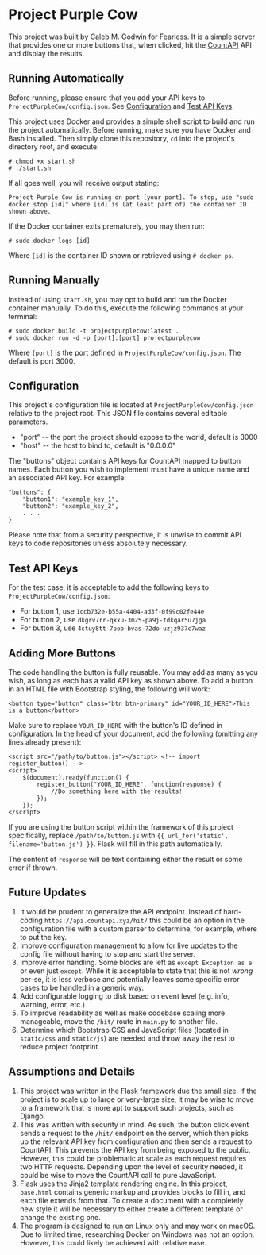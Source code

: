 # Project Purple Cow

This project was built by Caleb M. Godwin for Fearless. It is a simple server that provides one or more buttons that, when clicked, hit the [CountAPI](https://countapi.xyz/) API and display the results.

## Running Automatically

Before running, please ensure that you add your API keys to `ProjectPurpleCow/config.json`. See [Configuration](#configuration) and [Test API Keys](#test_api_keys).

This project uses Docker and provides a simple shell script to build and run the project automatically. Before running, make sure you have Docker and Bash installed. Then simply clone this repository, `cd` into the project's directory root, and execute:

	# chmod +x start.sh
	# ./start.sh
If all goes well, you will receive output stating:

	Project Purple Cow is running on port [your port]. To stop, use "sudo docker stop [id]" where [id] is (at least part of) the container ID shown above.

If the Docker container exits prematurely, you may then run:

	# sudo docker logs [id]

Where `[id]` is the container ID shown or retrieved using `# docker ps`.

## Running Manually

Instead of using `start.sh`, you may opt to build and run the Docker container manually. To do this, execute the following commands at your terminal:

	# sudo docker build -t projectpurplecow:latest .
	# sudo docker run -d -p [port]:[port] projectpurplecow

Where `[port]` is the port defined in `ProjectPurpleCow/config.json`. The default is port 3000.

## Configuration

This project's configuration file is located at `ProjectPurpleCow/config.json` relative to the project root. This JSON file contains several editable parameters.
* "port" -- the port the project should expose to the world, default is 3000
* "host" -- the host to bind to, default is "0.0.0.0"

The "buttons" object contains API keys for CountAPI mapped to button names. Each button you wish to implement must have a unique name and an associated API key. For example:

	"buttons": {
		"button1": "example_key_1",
		"button2": "example_key_2",
		. . .
	}
Please note that from a security perspective, it is unwise to commit API keys to code repositories unless absolutely necessary.

## Test API Keys

For the test case, it is acceptable to add the following keys to `ProjectPurpleCow/config.json`:
* For button 1, use `1ccb732e-b55a-4404-ad3f-0f99c02fe44e`
* For button 2, use `dkgrv7rr-qkxu-3m25-pa9j-tdkqar5u7jga`
* For button 3, use `4ctuy8tt-7pob-bvas-72do-uzjz937c7waz`

## Adding More Buttons

The code handling the button is fully reusable. You may add as many as you wish, as long as each has a valid API key as shown above. To add a button in an HTML file with Bootstrap styling, the following will work:

	<button type="button" class="btn btn-primary" id="YOUR_ID_HERE">This is a button</button>

Make sure to replace `YOUR_ID_HERE` with the button's ID defined in configuration. In the head of your document, add the following (omitting any lines already present):

	<script src="/path/to/button.js"></script> <!-- import register_button() -->
	<script>
		$(document).ready(function() {
			register_button("YOUR_ID_HERE", function(response) {
				//Do something here with the results!
			});
		});
	</script>
If you are using the button script within the framework of this project specifically, replace `/path/to/button.js` with `{{ url_for('static', filename='button.js') }}`. Flask will fill in this path automatically.

The content of `response` will be text containing either the result or some error if thrown.

## Future Updates

1. It would be prudent to generalize the API endpoint. Instead of hard-coding `https://api.countapi.xyz/hit/` this could be an option in the configuration file with a custom parser to determine, for example, where to put the key.
2. Improve configuration management to allow for live updates to the config file without having to stop and start the server.
3. Improve error handling. Some blocks are left as `except Exception as e` or even just `except`. While it is acceptable to state that this is not *wrong* per-se, it is less verbose and potentially leaves some specific error cases to be handled in a generic way.
4. Add configurable logging to disk based on event level (e.g. info, warning, error, etc.)
5. To improve readability as well as make codebase scaling more manageable, move the `/hit/` route in `main.py` to another file.
6. Determine which Bootstrap CSS and JavaScript files (located in `static/css` and `static/js`) are needed and throw away the rest to reduce project footprint.

## Assumptions and Details

1. This project was written in the Flask framework due the small size. If the project is to scale up to large or very-large size, it may be wise to move to a framework that is more apt to support such projects, such as Django.
2. This was written with security in mind. As such, the button click event sends a request to the `/hit/` endpoint on the server, which then picks up the relevant API key from configuration and then sends a request to CountAPI. This prevents the API key from being exposed to the public. However, this could be problematic at scale as each request requires two HTTP requests. Depending upon the level of security needed, it could be wise to move the CountAPI call to pure JavaScript.
3. Flask uses the Jinja2 template rendering engine. In this project, `base.html` contains generic markup and provides blocks to fill in, and each file extends from that. To create a document with a completely new style it will be necessary to either create a different template or change the existing one.
4. The program is designed to run on Linux only and may work on macOS. Due to limited time, researching Docker on Windows was not an option. However, this could likely be achieved with relative ease.